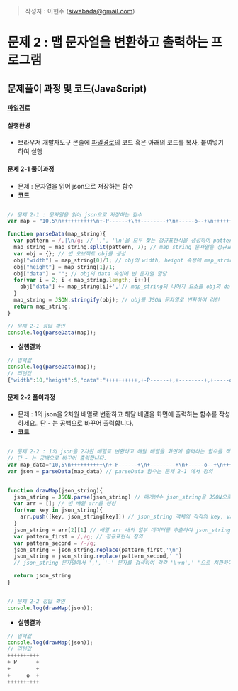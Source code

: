 > 작성자 : 이현주 (<siwabada@gmail.com>)

# 문제 2 : 맵 문자열을 변환하고 출력하는 프로그램

## 문제풀이 과정 및 코드(JavaScript)
#### [파일경로](https://github.com/wayhome25/code-squad/blob/master/level_test_2/data_converting.js)
#### 실행환경
- 브라우저 개발자도구 콘솔에 [파일경로](https://github.com/wayhome25/code-squad/blob/master/level_test_2/data_converting.js)의 코드 혹은 아래의 코드를 복사, 붙여넣기 하여 실행

#### 문제 2-1 풀이과정
- 문제 : 문자열을 읽어 json으로 저장하는 함수
- **코드**

```javascript

// 문제 2-1 : 문자열을 읽어 json으로 저장하는 함수
var map = "10,5\n++++++++++\n+-P------+\n+--------+\n+-----o--+\n++++++++++\n"

function parseData(map_string){
  var pattern = /,|\n/g; // ',', '\n'을 모두 찾는 정규표현식을 생성하여 pattern 변수에 저장
  map_string = map_string.split(pattern, 7); // map_string 문자열을 정규표현식에 따라 분할하여 배열로 리턴, 배열에 담는 요소는 7개로 제한
  var obj = {}; // 빈 오브젝트 obj를 생성
  obj["width"] = map_string[0]/1; // obj의 width, height 속성에 map_string 첫번째 두번째 요소를 각각 숫자로 변환하여 값으로 할당
  obj["height"] = map_string[1]/1;
  obj["data"] = ""; // obj의 data 속성에 빈 문자열 할당
  for(var i = 2; i < map_string.length; i++){
    obj["data"] += map_string[i]+','// map_string의 나머지 요소를 obj의 data 속성에 할당, 요소는 각각 ',' 로 구분
  }
  map_string = JSON.stringify(obj); // obj를 JSON 문자열로 변환하여 리턴
  return map_string;
}

// 문제 2-1 정답 확인
console.log(parseData(map));
```

- **실행결과**

```javascript
// 입력값
console.log(parseData(map));
// 리턴값
{"width":10,"height":5,"data":"++++++++++,+-P------+,+--------+,+-----o--+,++++++++++,"}

```


#### 문제 2-2 풀이과정
- 문제 : 1의 json을 2차원 배열로 변환하고 해달 배열을 화면에 출력하는 함수를 작성하세요.. 단 - 는 공백으로 바꾸어 출력합니다.
- **코드**

```javascript

// 문제 2-2 : 1의 json을 2차원 배열로 변환하고 해달 배열을 화면에 출력하는 함수를 작성하세요.
// 단 - 는 공백으로 바꾸어 출력합니다.
var map_data="10,5\n++++++++++\n+-P------+\n+--------+\n+-----o--+\n++++++++++\n"
var json = parseData(map_data) // parseData 함수는 문제 2-1 에서 정의


function drawMap(json_string){
  json_string = JSON.parse(json_string) // 매개변수 json_string을 JSON으로 파싱
  var arr = []; // 빈 배열 arr를 생성
  for(var key in json_string){
	arr.push([key, json_string[key]]) // json_string 객체의 각각의 key, value로 구성된 2차원 배열 arr 생성
  }
  json_string = arr[2][1] // 배열 arr 내의 일부 데이터를 추출하여 json_string 변수에 저장
  var pattern_first = /,/g; // 정규표현식 정의
  var pattern_second = /-/g;
  json_string = json_string.replace(pattern_first,'\n')
  json_string = json_string.replace(pattern_second,' ')
  // json_string 문자열에서 ',', '-' 문자를 검색하여 각각 '\ㅜn',' '으로 치환하여 리턴  

  return json_string
}


// 문제 2-2 정답 확인
console.log(drawMap(json));
```

- **실행결과**

```javascript
// 입력값
console.log(drawMap(json));
// 리턴값
++++++++++
+ P      +
+        +
+     o  +
++++++++++
```
